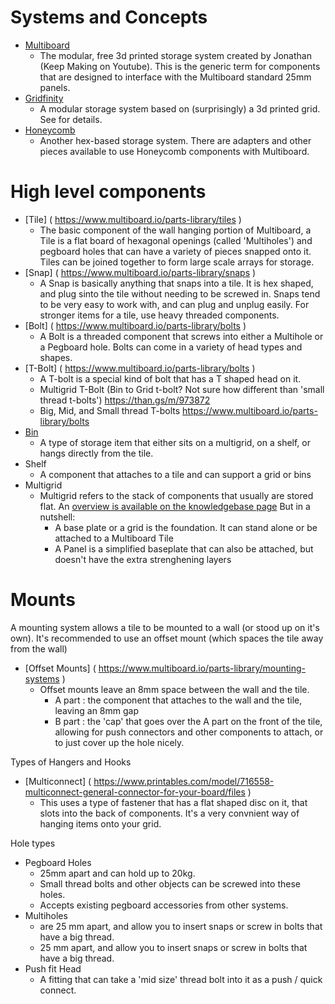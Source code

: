 # Systems and Concepts
* [Multiboard](https://multiboard.io)
  * The modular, free 3d printed storage system created by Jonathan (Keep Making on Youtube).  This is the generic term for components that are designed to interface with the Multiboard standard 25mm panels.
* [Gridfinity]( https://gridfinity.xyz/ )
  * A modular storage system based on (surprisingly) a 3d printed grid. See  for details.
* [Honeycomb]( https://www.printables.com/model/152592-honeycomb-storage-wall )
  * Another hex-based storage system.  There are adapters and other pieces available to use Honeycomb components with Multiboard.

# High level components
* [Tile] ( https://www.multiboard.io/parts-library/tiles )
  * The basic component of the wall hanging portion of Multiboard, a Tile is a flat board of hexagonal openings (called 'Multiholes') and pegboard holes that can have a variety of pieces snapped onto it.  Tiles can be joined together to form large scale arrays for storage.
* [Snap] ( https://www.multiboard.io/parts-library/snaps )
  * A Snap is basically anything that snaps into a tile.  It is hex shaped, and plug sinto the tile without needing to be screwed in.  Snaps tend to be very easy to work with, and can plug and unplug easily.  For stronger items for a tile, use heavy threaded components.
* [Bolt] ( https://www.multiboard.io/parts-library/bolts )
  * A Bolt is a threaded component that screws into either a Multihole or a Pegboard hole.  Bolts can come in a variety of head types and shapes.
* [T-Bolt] ( https://www.multiboard.io/parts-library/bolts )
  * A T-bolt is a special kind of bolt that has a T shaped head on it.  
  * Multigrid T-Bolt (Bin to Grid t-bolt? Not sure how different than 'small thread t-bolts') https://than.gs/m/973872 
  * Big, Mid, and Small thread T-bolts https://www.multiboard.io/parts-library/bolts 
* [Bin]( https://www.multiboard.io/parts-library/multigrid )
  * A type of storage item that either sits on a multigrid, on a shelf, or hangs directly from the tile.
* Shelf
  * A component that attaches to a tile and can support a grid or bins
* Multigrid
  * Multigrid refers to the stack of components that usually are stored flat.  An [overview is available on the knowledgebase page](https://www.multiboard.io/knowledge-hub/multigrid) But in a nutshell:
    * A base plate or a grid is the foundation.  It can stand alone or be attached to a Multiboard Tile
    * A Panel is a simplified baseplate that can also be attached, but doesn't have the extra strenghening layers
   
# Mounts
A mounting system allows a tile to be mounted to a wall (or stood up on it's own).  It's recommended to use an offset mount (which spaces the tile away from the wall)

* [Offset Mounts] ( https://www.multiboard.io/parts-library/mounting-systems )
  * Offset mounts leave an 8mm space between the wall and the tile.
    * A part : the component that attaches to the wall and the tile, leaving an 8mm gap
    * B part : the 'cap' that goes over the A part on the front of the tile, allowing for push connectors and other components to attach, or to just cover up the hole nicely.

Types of Hangers and Hooks

* [Multiconnect] ( https://www.printables.com/model/716558-multiconnect-general-connector-for-your-board/files )
  * This uses a type of fastener that has a flat shaped disc on it, that slots into the back of components.  It's a very convnient way of hanging items onto your grid.
  
Hole types

* Pegboard Holes
  * 25mm apart and can hold up to 20kg.
  * Small thread bolts and other objects can be screwed into these holes.
  * Accepts existing pegboard accessories from other systems.
* Multiholes
  * are 25 mm apart, and allow you to insert snaps or screw in bolts that have a big thread.
  * 25 mm apart, and allow you to insert snaps or screw in bolts that have a big thread.
* Push fit Head
  * A fitting that can take a 'mid size' thread bolt into it as a push / quick connect.
  
